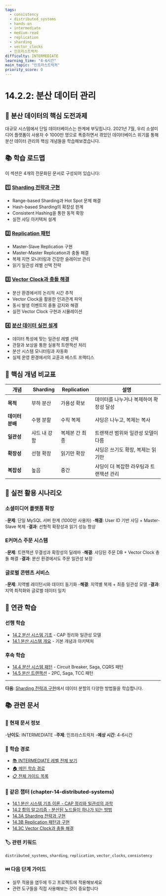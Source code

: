 ```yaml
---
tags:
  - consistency
  - distributed_systems
  - hands-on
  - intermediate
  - medium-read
  - replication
  - sharding
  - vector_clocks
  - 인프라스트럭처
difficulty: INTERMEDIATE
learning_time: "4-6시간"
main_topic: "인프라스트럭처"
priority_score: 0
---
```


# 14.2.2: 분산 데이터 관리

## 🎯 분산 데이터의 핵심 도전과제

대규모 시스템에서 단일 데이터베이스는 한계에 부딪힙니다. 2021년 7월, 우리 소셜미디어 플랫폼이 사용자 수 1000만 명으로 폭증하면서 겪었던 데이터베이스 위기를 통해 분산 데이터 관리의 핵심 개념들을 학습해보겠습니다.

## 📚 학습 로드맵

이 섹션은 4개의 전문화된 문서로 구성되어 있습니다:

### 1️⃣ [Sharding 전략과 구현](14-02-03-sharding-strategies.md)

- Range-based Sharding과 Hot Spot 문제 해결
- Hash-based Sharding의 확장성 한계
- Consistent Hashing을 통한 동적 확장
- 실전 샤딩 아키텍처 설계

### 2️⃣ [Replication 패턴](14-05-01-replication-patterns.md)

- Master-Slave Replication 구현
- Master-Master Replication과 충돌 해결
- 복제 지연 모니터링과 건강한 슬레이브 관리
- 읽기 일관성 레벨 선택 전략

### 3️⃣ [Vector Clock과 충돌 해결](14-02-04-vector-clocks.md)

- 분산 환경에서의 논리적 시간 추적
- Vector Clock을 활용한 인과관계 파악
- 동시 발생 이벤트의 충돌 감지와 해결
- 실전 Vector Clock 구현과 시뮬레이션

### 4️⃣ [분산 데이터 실전 설계](14-05-02-distributed-data-production.md)

- 데이터 특성에 맞는 일관성 레벨 선택
- 관찰과 보상을 통한 실용적 트랜잭션 처리
- 분산 시스템 모니터링과 자동화
- 실제 운영 환경에서의 교훈과 베스트 프랙티스

## 🎯 핵심 개념 비교표

| 개념 | Sharding | Replication | 설명 |
|------|----------|-------------|------|
|**목적**| 부하 분산 | 가용성 확보 | 데이터를 나누거나 복제하여 확장성 달성 |
|**데이터 분배**| 수평 분할 | 수직 복제 | 샤딩은 나누고, 복제는 복사 |
|**일관성**| 샤드 내 강함 | 복제본 간 최종 | 트랜잭션 범위와 일관성 모델이 다름 |
|**확장성**| 선형 확장 | 읽기만 확장 | 샤딩은 쓰기도 확장, 복제는 읽기만 |
|**복잡성**| 높음 | 중간 | 샤딩이 더 복잡한 라우팅과 트랜잭션 관리 |

## 🚀 실전 활용 시나리오

### 소셜미디어 플랫폼 확장

-**문제**: 단일 MySQL 서버 한계 (1000만 사용자)
-**해결**: User ID 기반 샤딩 + Master-Slave 복제
-**결과**: 선형적 확장성과 읽기 성능 향상

### E커머스 주문 시스템

-**문제**: 트랜잭션 무결성과 확장성의 딜레마
-**해결**: 샤딩된 주문 DB + Vector Clock 충돌 해결
-**결과**: 분산 환경에서도 주문 일관성 보장

### 글로벌 콘텐츠 서비스

-**문제**: 지역별 레이턴시와 데이터 동기화
-**해결**: 지역별 복제 + 최종 일관성 모델
-**결과**: 지역 최적화와 글로벌 데이터 일치

## 🔗 연관 학습

### 선행 학습

- [14.2 분산 시스템 기초](02-distributed-fundamentals.md) - CAP 정리와 일관성 모델
- [14.1 분산 시스템 개요](01-distributed-overview.md) - 기본 개념과 아키텍처

### 후속 학습

- [14.4 분산 시스템 패턴](14-05-03-distributed-patterns.md) - Circuit Breaker, Saga, CQRS 패턴
- [14.5 분산 트랜잭션](05-distributed-transactions.md) - 2PC, Saga, TCC 패턴

---

**다음**: [Sharding 전략과 구현](14-02-03-sharding-strategies.md)에서 데이터 분할의 다양한 방법들을 학습합니다.

## 📚 관련 문서

### 📖 현재 문서 정보

-**난이도**: INTERMEDIATE
-**주제**: 인프라스트럭처
-**예상 시간**: 4-6시간

### 🎯 학습 경로

- [📚 INTERMEDIATE 레벨 전체 보기](../learning-paths/intermediate/)
- [🏠 메인 학습 경로](../learning-paths/)
- [📋 전체 가이드 목록](../README.md)

### 📂 같은 챕터 (chapter-14-distributed-systems)

- [14.1 분산 시스템 기초 이론 - CAP 정리와 일관성의 과학](./14-01-01-distributed-fundamentals.md)
- [14.2 합의 알고리즘 - 분산된 노드들이 하나가 되는 방법](./14-02-01-consensus-algorithms.md)
- [14.3A Sharding 전략과 구현](./14-02-03-sharding-strategies.md)
- [14.3B Replication 패턴과 구현](./14-05-01-replication-patterns.md)
- [14.3C Vector Clock과 충돌 해결](./14-02-04-vector-clocks.md)

### 🏷️ 관련 키워드

`distributed_systems`, `sharding`, `replication`, `vector_clocks`, `consistency`

### ⏭️ 다음 단계 가이드

- 실무 적용을 염두에 두고 프로젝트에 적용해보세요
- 관련 도구들을 직접 사용해보는 것이 중요합니다
